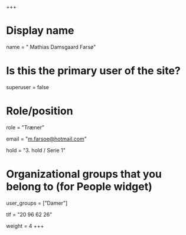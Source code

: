 +++
# Display name
name = " Mathias Damsgaard Farsø"

# Is this the primary user of the site?
superuser = false

# Role/position
role = "Træner"

email = "m.farsoe@hotmail.com"

hold = "3. hold / Serie 1"

# Organizational groups that you belong to (for People widget)
user_groups = ["Damer"]

tlf = "20 96 62 26"

weight = 4
+++
